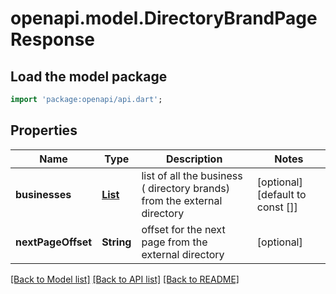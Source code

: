 # openapi.model.DirectoryBrandPageResponse

## Load the model package
```dart
import 'package:openapi/api.dart';
```

## Properties
Name | Type | Description | Notes
------------ | ------------- | ------------- | -------------
**businesses** | [**List<DirectoryExternalBusinessResponse>**](DirectoryExternalBusinessResponse.md) | list of all the business ( directory brands) from the external directory | [optional] [default to const []]
**nextPageOffset** | **String** | offset for the next page from the external directory | [optional] 

[[Back to Model list]](../README.md#documentation-for-models) [[Back to API list]](../README.md#documentation-for-api-endpoints) [[Back to README]](../README.md)


